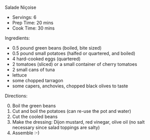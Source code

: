 Salade Niçoise

* Servings: 6
* Prep Time: 20 mins
* Cook Time: 30 mins

Ingredients:

* 0.5 pound green beans (boiled, bite sized)
* 0.5 pound small potatoes (halfed or quartered, and boiled) 
* 4 hard-cooked eggs (quartered)
* 2 tomatoes (sliced) or a small container of cherry tomatoes
* 2 small cans of tuna
* lettuce
* some chopped tarragon
* some capers, anchovies, chopped black olives to taste

Directions:

0. Boil the green beans
1. Cut and boil the potatoes (can re-use the pot and water)
2. Cut the cooled beans
3. Make the dressing: Dijon mustard, red vinegar, olive oil (no salt necessary since salad toppings are salty)
4. Assemble :-)
